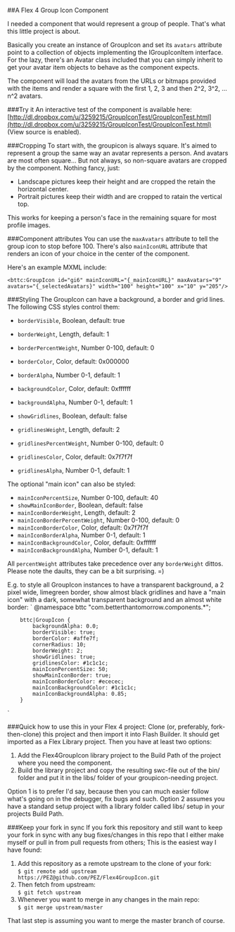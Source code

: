 ##A Flex 4 Group Icon Component

I needed a component that would represent a group of people. That's what this little project is about.

Basically you create an instance of GroupIcon and set its `avatars` attribute point to a collection of objects implementing the IGroupIconItem interface.
For the lazy, there's an Avatar class included that you can simply inherit to get your avatar item objects to behave as the component expects.

The component will load the avatars from the URLs or bitmaps provided with the items and render a square with the first 1, 2, 3 and then 2^2, 3^2, ... n^2 avatars.

###Try it
An interactive test of the component is available here: [http://dl.dropbox.com/u/3259215/GroupIconTest/GroupIconTest.html](http://dl.dropbox.com/u/3259215/GroupIconTest/GroupIconTest.html)
(View source is enabled).

###Cropping
To start with, the groupicon is always square. It's aimed to represent a group the same way an avatar represents a person.
And avatars are most often square... But not always, so non-square avatars are cropped by the component. Nothing fancy, just:

* Landscape pictures keep their height and are cropped the retain the horizontal center.
* Portrait pictures keep their width and are cropped to ratain the vertical top.

This works for keeping a person's face in the remaining square for most profile images.

###Component attributes
You can use the `maxAvatars` attribute to tell the group icon to stop before 100. There's also `mainIconURL` attribute that renders an
icon of your choice in the center of the component.

Here's an example MXML include:

`<bttc:GroupIcon id="gi6" mainIconURL="{_mainIconURL}" maxAvatars="9" avatars="{_selectedAvatars}"
                 width="100" height="100" x="10" y="205"/>`

###Styling
The GroupIcon can have a background, a border and grid lines. The following CSS styles control them:

* `borderVisible`, Boolean, default: true
* `borderWeight`, Length, default: 1
* `borderPercentWeight`, Number 0-100, default: 0
* `borderColor`, Color, default: 0x000000
* `borderAlpha`, Number 0-1, default: 1

* `backgroundColor`, Color, default: 0xffffff
* `backgroundAlpha`, Number 0-1, default: 1

* `showGridlines`, Boolean, default: false
* `gridlinesWeight`, Length, default: 2
* `gridlinesPercentWeight`, Number 0-100, default: 0
* `gridlinesColor`, Color, default: 0x7f7f7f
* `gridlinesAlpha`, Number 0-1, default: 1

The optional "main icon" can also be styled:

* `mainIconPercentSize`, Number 0-100, default: 40
* `showMainIconBorder`, Boolean, default: false
* `mainIconBorderWeight`, Length, default: 2
* `mainIconBorderPercentWeight`, Number 0-100, default: 0
* `mainIconBorderColor`, Color, default: 0x7f7f7f
* `mainIconBorderAlpha`, Number 0-1, default: 1
* `mainIconBackgroundColor`, Color, default: 0xffffff
* `mainIconBackgroundAlpha`, Number 0-1, default: 1

All `percentWeight` attributes take precedence over any `borderWeight` dittos. Please note the daults, they can be a bit surprising. =)

E.g. to style all GroupIcon instances to have a transparent background, a 2 pixel wide, limegreen border,
show almost black gridlines and have a "main icon" with a dark, somewhat transparent background and an almost white border:
`
		@namespace bttc "com.betterthantomorrow.components.*";

		bttc|GroupIcon {
			backgroundAlpha: 0.0;
			borderVisible: true;
			borderColor: #affe7f;
			cornerRadius: 10;
			borderWeight: 2;
			showGridlines: true;
			gridlinesColor: #1c1c1c;
			mainIconPercentSize: 50;
			showMainIconBorder: true;
			mainIconBorderColor: #ececec;
			mainIconBackgroundColor: #1c1c1c;
			mainIconBackgroundAlpha: 0.85;
		}		
`

###Quick how to use this in your Flex 4 project:
Clone (or, preferably, fork-then-clone) this project and then import it into Flash Builder.
It should get imported as a Flex Library project. Then you have at least two options:

1. Add the Flex4GroupIcon library project to the Build Path of the project where you need the component.
2. Build the library project and copy the resulting swc-file out of the bin/ folder and put it in the libs/ folder of your groupicon-needing project.

Option 1 is to prefer I'd say, because then you can much easier follow what's going on in the debugger, fix bugs and such.
Option 2 assumes you have a standard setup project with a library folder called libs/ setup in your projects Build Path.

###Keep your fork in sync
If you fork this repository and still want to keep your fork in sync with any bug fixes/changes in this repo that I either make
myself or pull in from pull requests from others; This is the easiest way I have found:

1. Add this repository as a remote upstream to the clone of your fork: <br>
 `$ git remote add upstream https://PEZ@github.com/PEZ/Flex4GroupIcon.git`
2. Then fetch from upstream:<br>
 `$ git fetch upstream`
3. Whenever you want to merge in any changes in the main repo:<br>
 `$ git merge upstream/master`

That last step is assuming you want to merge the master branch of course.
